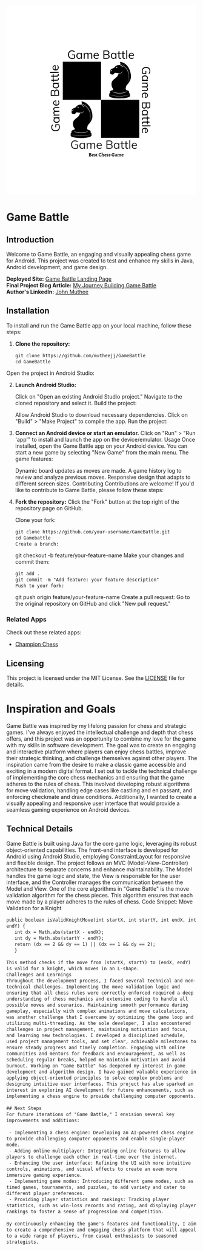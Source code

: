 ![Game Battle Icon](app/src/main/res/drawable-v24/app_icon.png)
# Game Battle

## Introduction
Welcome to Game Battle, an engaging and visually appealing chess game for Android. This project was created to test and enhance my skills in Java, Android development, and game design.

**Deployed Site:** [Game Battle Landing Page](https://mutheejj.github.io/atomic-landing-page/)  
**Final Project Blog Article:** [My Journey Building Game Battle](https://www.linkedin.com/posts/johnmutheemaina_my-journey-building-game-battle-android-activity-7216131131048398849-CwCk?utm_source=share&utm_medium=member_desktop)  
**Author's LinkedIn:** [John Muthee](https://www.linkedin.com/in/johnmutheemaina/)

## Installation
To install and run the Game Battle app on your local machine, follow these steps:

1. **Clone the repository:**
   ```
   git clone https://github.com/mutheejj/GameBattle
   cd GameBattle
Open the project in Android Studio:

2. **Launch Android Studio:**
   
   Click on "Open an existing Android Studio project."
   Navigate to the cloned repository and select it.
   Build the project:

   Allow Android Studio to download necessary dependencies.
   Click on "Build" > "Make Project" to compile the app.
   Run the project:

3. **Connect an Android device or start an emulator.**
   Click on "Run" > "Run 'app'" to install and launch the app on the device/emulator.
   Usage
   Once installed, open the Game Battle app on your Android device. You can start a new game by selecting "New Game" from the main menu. The game features:

   Dynamic board updates as moves are made.
   A game history log to review and analyze previous moves.
   Responsive design that adapts to different screen sizes.
   Contributing
   Contributions are welcome! If you'd like to contribute to Game Battle, please follow these steps:

4. **Fork the repository:**
   Click the "Fork" button at the top right of the repository page on GitHub.

   Clone your fork:
      ```
      git clone https://github.com/your-username/GameBattle.git
      cd Gamebattle
   Create a branch:
      ```
      git checkout -b feature/your-feature-name
   Make your changes and commit them:

      ```
      git add .
      git commit -m "Add feature: your feature description"
   Push to your fork:
      ```
      git push origin feature/your-feature-name
      Create a pull request:
   Go to the original repository on GitHub and click "New pull request."
### Related Apps
Check out these related apps:

- [Champion Chess](https://play.google.com/store/apps/details?id=com.chess.champ&hl=en_US)

## Licensing
This project is licensed under the MIT License. See the [LICENSE](https://opensource.org/licenses/MIT) file for details.


# Inspiration and Goals

Game Battle was inspired by my lifelong passion for chess and strategic games. I've always enjoyed the intellectual challenge and depth that chess offers, and this project was an opportunity to combine my love for the game with my skills in software development. The goal was to create an engaging and interactive platform where players can enjoy chess battles, improve their strategic thinking, and challenge themselves against other players. The inspiration came from the desire to make a classic game accessible and exciting in a modern digital format. I set out to tackle the technical challenge of implementing the core chess mechanics and ensuring that the game adheres to the rules of chess. This involved developing robust algorithms for move validation, handling edge cases like castling and en passant, and enforcing checkmate and draw conditions. Additionally, I wanted to create a visually appealing and responsive user interface that would provide a seamless gaming experience on Android devices.
## Technical Details
Game Battle is built using Java for the core game logic, leveraging its robust object-oriented capabilities. The front-end interface is developed for Android using Android Studio, employing ConstraintLayout for responsive and flexible design. The project follows an MVC (Model-View-Controller) architecture to separate concerns and enhance maintainability. The Model handles the game logic and state, the View is responsible for the user interface, and the Controller manages the communication between the Model and View. One of the core algorithms in "Game Battle" is the move validation algorithm for the chess pieces. This algorithm ensures that each move made by a player adheres to the rules of chess. Code Snippet: Move Validation for a Knight

   ```
   public boolean isValidKnightMove(int startX, int startY, int endX, int endY) {
      int dx = Math.abs(startX - endX);
      int dy = Math.abs(startY - endY);
      return (dx == 2 && dy == 1) || (dx == 1 && dy == 2);
      }

This method checks if the move from (startX, startY) to (endX, endY) is valid for a knight, which moves in an L-shape.
Challenges and Learnings
Throughout the development process, I faced several technical and non-technical challenges. Implementing the move validation logic and ensuring that all chess rules were correctly enforced required a deep understanding of chess mechanics and extensive coding to handle all possible moves and scenarios. Maintaining smooth performance during gameplay, especially with complex animations and move calculations, was another challenge that I overcame by optimizing the game loop and utilizing multi-threading. As the sole developer, I also encountered challenges in project management, maintaining motivation and focus, and learning new technologies. I developed a disciplined schedule, used project management tools, and set clear, achievable milestones to ensure steady progress and timely completion. Engaging with online communities and mentors for feedback and encouragement, as well as scheduling regular breaks, helped me maintain motivation and avoid burnout. Working on "Game Battle" has deepened my interest in game development and algorithm design. I have gained valuable experience in applying object-oriented principles to solve complex problems and designing intuitive user interfaces. This project has also sparked an interest in exploring AI development for future enhancements, such as implementing a chess engine to provide challenging computer opponents.

## Next Steps
For future iterations of "Game Battle," I envision several key improvements and additions:

    - Implementing a chess engine: Developing an AI-powered chess engine to provide challenging computer opponents and enable single-player mode.
    - Adding online multiplayer: Integrating online features to allow players to challenge each other in real-time over the internet.
    - Enhancing the user interface: Refining the UI with more intuitive controls, animations, and visual effects to create an even more immersive gaming experience.
    - Implementing game modes: Introducing different game modes, such as timed games, tournaments, and puzzles, to add variety and cater to different player preferences.
    - Providing player statistics and rankings: Tracking player statistics, such as win-loss records and rating, and displaying player rankings to foster a sense of progression and competition.

By continuously enhancing the game's features and functionality, I aim to create a comprehensive and engaging chess platform that will appeal to a wide range of players, from casual enthusiasts to seasoned strategists.